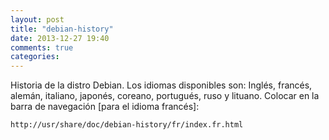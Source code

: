 ```yaml
---
layout: post
title: "debian-history"
date: 2013-12-27 19:40
comments: true
categories: 
---
```

Historia de la distro Debian. Los idiomas disponibles son: Inglés, francés, alemán, italiano, japonés, coreano, portugués, ruso y lituano. Colocar en la barra de navegación [para el idioma francés]:

	http://usr/share/doc/debian-history/fr/index.fr.html

